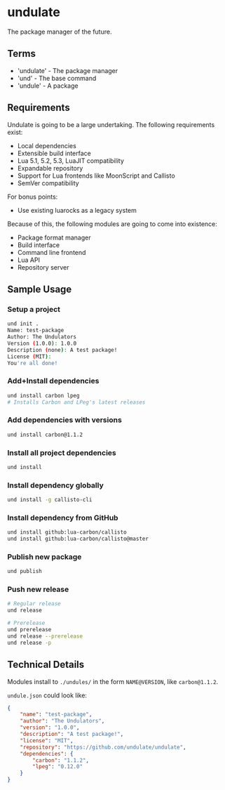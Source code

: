 # undulate
The package manager of the future.

## Terms
- 'undulate' - The package manager
- 'und' - The base command
- 'undule' - A package

## Requirements
Undulate is going to be a large undertaking. The following requirements exist:
- Local dependencies
- Extensible build interface
- Lua 5.1, 5.2, 5.3, LuaJIT compatibility
- Expandable repository
- Support for Lua frontends like MoonScript and Callisto
- SemVer compatibility

For bonus points:
- Use existing luarocks as a legacy system

Because of this, the following modules are going to come into existence:
- Package format manager
- Build interface
- Command line frontend
- Lua API
- Repository server

## Sample Usage

### Setup a project
```bash
und init .
Name: test-package
Author: The Undulators
Version (1.0.0): 1.0.0
Description (none): A test package!
License (MIT): 
You're all done!
```

### Add+Install dependencies
```bash
und install carbon lpeg
# Installs Carbon and LPeg's latest releases
```

### Add dependencies with versions
```bash
und install carbon@1.1.2
```

### Install all project dependencies
```bash
und install
```

### Install dependency globally
```bash
und install -g callisto-cli
```

### Install dependency from GitHub
```bash
und install github:lua-carbon/callisto
und install github:lua-carbon/callisto@master
```

### Publish new package
```bash
und publish
```

### Push new release
```bash
# Regular release
und release

# Prerelease
und prerelease
und release --prerelease
und release -p
```

## Technical Details
Modules install to `./undules/` in the form `NAME@VERSION`, like `carbon@1.1.2`.

`undule.json` could look like:
```json
{
	"name": "test-package",
	"author": "The Undulators",
	"version": "1.0.0",
	"description": "A test package!",
	"license": "MIT",
	"repository": "https://github.com/undulate/undulate",
	"dependencies": {
		"carbon": "1.1.2",
		"lpeg": "0.12.0"
	}
}
```
